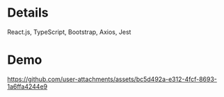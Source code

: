 # Details

React.js, TypeScript, Bootstrap, Axios, Jest
# Demo

https://github.com/user-attachments/assets/bc5d492a-e312-4fcf-8693-1a6ffa4244e9

